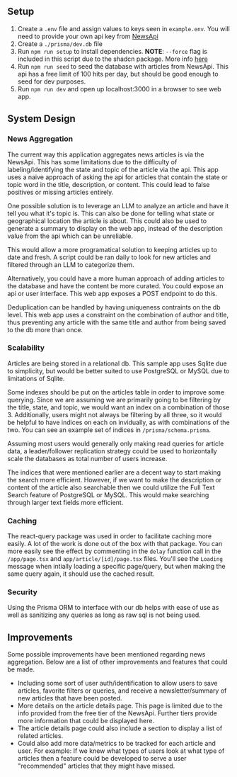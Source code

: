 ## Setup

1. Create a `.env` file and assign values to keys seen in `example.env`. You will need to provide your own api key from [NewsApi](https://newsapi.org/)
2. Create a `./prisma/dev.db` file
3. Run `npm run setup` to install dependencies. **NOTE**: `--force` flag is included in this script due to the shadcn package. More info [here](https://ui.shadcn.com/docs/react-19#upgrade-status)
4. Run `npm run seed` to seed the database with articles from NewsApi. This api has a free limit of 100 hits per day, but should be good enough to seed for dev purposes.
5. Run `npm run dev` and open up localhost:3000 in a browser to see web app. 

## System Design

### News Aggregation
 The current way this application aggregates news articles is via the NewsApi. This has some limitations due to the difficulty of labeling/identifying the state and topic of the article via the api. This app uses a naive approach of asking the api for articles that contain the state or topic word in the title, description, or content. This could lead to false positives or missing articles entirely. 

 One possible solution is to leverage an LLM to analyze an article and have it tell you what it's topic is. This can also be done for telling what state or geographical location the article is about. This could also be used to generate a summary to display on the web app, instead of the description value from the api which can be unreliable.

 This would allow a more programatical solution to keeping articles up to date and fresh. A script could be ran daily to look for new articles and filtered through an LLM to categorize them. 
 
 Alternatively, you could have a more human approach of adding articles to the database and have the content be more curated. You could expose an api or user interface. This web app exposes a POST endpoint to do this.

 Deduplication can be handled by having uniqueness contraints on the db level. This web app uses a constraint on the combination of author and title, thus preventing any article with the same title and author from being saved to the db more than once.

### Scalability
 Articles are being stored in a relational db. This sample app uses Sqlite due to simplicity, but would be better suited to use PostgreSQL or MySQL due to limitations of Sqlite. 

 Some indexes should be put on the articles table in order to improve some querying. Since we are assuming we are primarily going to be filtering by the title, state, and topic, we would want an index on a combination of those 3. Additionally, users might not always be filtering by all three, so it would be helpful to have indices on each on invidually, as with combinations of the two. You can see an example set of indices in `/prisma/schema.prisma`. 

 Assuming most users would generally only making read queries for article data, a leader/follower replication strategy could be used to horizontally scale the databases as total number of users increase.

 The indices that were mentioned earlier are a decent way to start making the search more efficient. However, if we want to make the description or content of the article also searchable then we could utilize the Full Text Search feature of PostgreSQL or MySQL. This would make searching through larger text fields more efficient. 

### Caching
 The react-query package was used in order to facilitate caching more easily. A lot of the work is done out of the box with that package. You can more easily see the effect by commenting in the `delay` function call in the `/app/page.tsx` and `app/article/[id]/page.tsx` files. You'll see the `Loading` message when intially loading a specific page/query, but when making the same query again, it should use the cached result.

### Security
 Using the Prisma ORM to interface with our db helps with ease of use as well as sanitizing any queries as long as raw sql is not being used.

## Improvements
 Some possible improvements have been mentioned regarding news aggregation. Below are a list of other improvements and features that could be made.

* Including some sort of user auth/identification to allow users to save articles, favorite filters or queries, and receive a newsletter/summary of new articles that have been posted.
* More details on the article details page. This page is limited due to the info provided from the free tier of the NewsApi. Further tiers provide more information that could be displayed here.
* The article details page could also include a section to display a list of related articles. 
* Could also add more data/metrics to be tracked for each article and user. For example: If we knew what types of users look at what type of articles then a feature could be developed to serve a user "recommended" articles that they might have missed. 